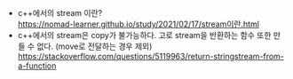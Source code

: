 * c++에서의 stream 이란?  
https://nomad-learner.github.io/study/2021/02/17/stream이란.html  
* c++에서의 stream은 copy가 불가능하다. 고로 stream을 반환하는 함수 또한 만들 수 없다. (move로 전달하는 경우 제외)  
https://stackoverflow.com/questions/5119963/return-stringstream-from-a-function  

